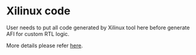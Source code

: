 # Xilinux code

User needs to put all code generated by Xilinux tool here before generate AFI for custom RTL logic.

More details please refer [here](http://nvdla.org/vp_fpga.html).